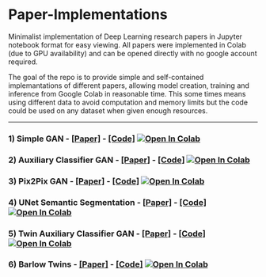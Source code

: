 # Paper-Implementations

Minimalist implementation of Deep Learning research papers in Jupyter notebook format for easy viewing. All papers were implemented in Colab (due to GPU availability) and can be opened directly with no google account required. 

The goal of the repo is to provide simple and self-contained implemantations of different papers, allowing model creation, training and inference from Google Colab in reasonable time. This some times means using different data to avoid computation and memory limits but the code could be used on any dataset when given enough resources.

***

### 1) Simple GAN - [__[Paper]__](https://arxiv.org/abs/1406.2661) -  [__[Code]__](https://github.com/Jolloniego/paper-implementations/blob/main/notebooks/GAN.ipynb) [![Open In Colab](https://colab.research.google.com/assets/colab-badge.svg)](https://colab.research.google.com/github/Jolloniego/paper-implementations/blob/main/notebooks/GAN.ipynb)

### 2) Auxiliary Classifier GAN - [__[Paper]__](https://arxiv.org/abs/1610.09585.pdf) -  [__[Code]__](https://github.com/Jolloniego/paper-implementations/blob/main/notebooks/AC_GAN.ipynb) [![Open In Colab](https://colab.research.google.com/assets/colab-badge.svg)](https://colab.research.google.com/github/Jolloniego/paper-implementations/blob/main/notebooks/AC_GAN.ipynb)

### 3) Pix2Pix GAN - [__[Paper]__](https://arxiv.org/abs/1611.07004) -  [__[Code]__](https://github.com/Jolloniego/paper-implementations/blob/main/notebooks/Pix2Pix_GAN.ipynb) [![Open In Colab](https://colab.research.google.com/assets/colab-badge.svg)](https://colab.research.google.com/github/Jolloniego/paper-implementations/blob/main/notebooks/Pix2Pix_GAN.ipynb)

### 4) UNet Semantic Segmentation - [__[Paper]__](https://arxiv.org/abs/1505.04597) -  [__[Code]__](https://github.com/Jolloniego/paper-implementations/blob/main/notebooks/UNet_Segmentation.ipynb) [![Open In Colab](https://colab.research.google.com/assets/colab-badge.svg)](https://colab.research.google.com/github/Jolloniego/paper-implementations/blob/main/notebooks/UNet_Segmentation.ipynb)

### 5) Twin Auxiliary Classifier GAN - [__[Paper]__](https://arxiv.org/abs/1907.02690.pdf) -  [__[Code]__](https://github.com/Jolloniego/paper-implementations/blob/main/notebooks/TAC_GAN.ipynb) [![Open In Colab](https://colab.research.google.com/assets/colab-badge.svg)](https://colab.research.google.com/github/Jolloniego/paper-implementations/blob/main/notebooks/TAC_GAN.ipynb)

### 6) Barlow Twins - [__[Paper]__](https://arxiv.org/abs/2103.03230.pdf) -  [__[Code]__](https://github.com/Jolloniego/paper-implementations/blob/main/notebooks/Barlow_Twins.ipynb) [![Open In Colab](https://colab.research.google.com/assets/colab-badge.svg)](https://colab.research.google.com/github/Jolloniego/paper-implementations/blob/main/notebooks/Barlow_Twins.ipynb)
